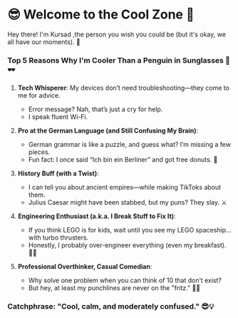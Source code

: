 # 😎 Welcome to the Cool Zone 🌟

Hey there! I'm Kursad ,the person you wish you could be (but it's okay, we all have our moments). 🚀

### Top 5 Reasons Why I'm Cooler Than a Penguin in Sunglasses 🐧🕶️

1. **Tech Whisperer**: My devices don’t need troubleshooting—they come to me for advice.  
   - Error message? Nah, that’s just a cry for help.  
   - I speak fluent Wi-Fi.

2. **Pro at the German Language (and Still Confusing My Brain)**:  
   - German grammar is like a puzzle, and guess what? I’m missing a few pieces.  
   - Fun fact: I once said “Ich bin ein Berliner” and got free donuts. 🥯

3. **History Buff (with a Twist)**:  
   - I can tell you about ancient empires—while making TikToks about them.  
   - Julius Caesar might have been stabbed, but my puns? They slay. ⚔️

4. **Engineering Enthusiast (a.k.a. I Break Stuff to Fix It)**:  
   - If you think LEGO is for kids, wait until you see my LEGO spaceship… with turbo thrusters.  
   - Honestly, I probably over-engineer everything (even my breakfast). 🥓🔧

5. **Professional Overthinker, Casual Comedian**:  
   - Why solve one problem when you can think of 10 that don’t exist?  
   - But hey, at least my punchlines are never on the "fritz." 🤷‍♂️

### **Catchphrase**: "Cool, calm, and moderately confused." 😎💡
